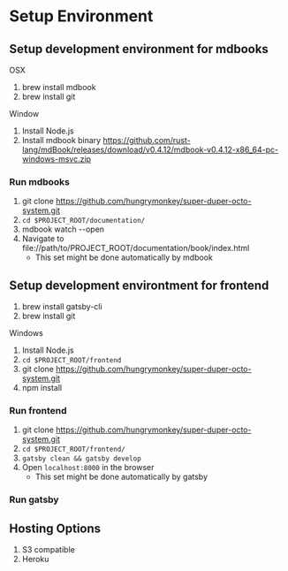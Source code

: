 # Setup Environment

## Setup development environment for mdbooks

OSX
1. brew install mdbook
2. brew install git

Window
1. Install Node.js
2. Install mdbook binary <https://github.com/rust-lang/mdBook/releases/download/v0.4.12/mdbook-v0.4.12-x86_64-pc-windows-msvc.zip>

### Run mdbooks
1. git clone <https://github.com/hungrymonkey/super-duper-octo-system.git>
2. `cd $PROJECT_ROOT/documentation/`
3.  mdbook watch  --open
4. Navigate to file://path/to/PROJECT_ROOT/documentation/book/index.html
   * This set might be done automatically by mdbook


## Setup development environtment for frontend
1. brew install gatsby-cli 
2. brew install git

Windows
1. Install Node.js
2. `cd $PROJECT_ROOT/frontend`
3. git clone <https://github.com/hungrymonkey/super-duper-octo-system.git>
4. npm install 

### Run frontend
1. git clone <https://github.com/hungrymonkey/super-duper-octo-system.git>
2. `cd $PROJECT_ROOT/frontend/`
3.  `gatsby clean && gatsby develop`
4. Open `localhost:8000` in the browser
   * This set might be done automatically by gatsby


### Run gatsby

## Hosting Options

1. S3 compatible
2. Heroku

